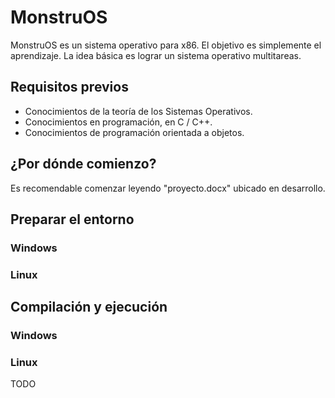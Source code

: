 # MonstruOS

MonstruOS es un sistema operativo para x86. El objetivo es simplemente el aprendizaje. La idea básica es lograr un sistema operativo multitareas.

## Requisitos previos

* Conocimientos de la teoría de los Sistemas Operativos.
* Conocimientos en programación, en C / C++.
* Conocimientos de programación orientada a objetos.

## ¿Por dónde comienzo?

Es recomendable comenzar leyendo "proyecto.docx" ubicado en desarrollo.

## Preparar el entorno

### Windows

### Linux


## Compilación y ejecución

### Windows

### Linux

TODO
